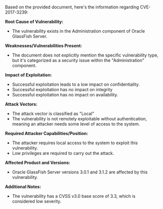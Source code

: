 Based on the provided document, here's the information regarding CVE-2017-3239:

**Root Cause of Vulnerability:**
- The vulnerability exists in the Administration component of Oracle GlassFish Server.

**Weaknesses/Vulnerabilities Present:**
- The document does not explicitly mention the specific vulnerability type, but it's categorized as a security issue within the "Administration" component.

**Impact of Exploitation:**
- Successful exploitation leads to a low impact on confidentiality.
- Successful exploitation has no impact on integrity
- Successful exploitation has no impact on availability.

**Attack Vectors:**
- The attack vector is classified as "Local"
- The vulnerability is not remotely exploitable without authentication, meaning an attacker needs some level of access to the system.

**Required Attacker Capabilities/Position:**
- The attacker requires local access to the system to exploit this vulnerability.
- Low privileges are required to carry out the attack.

**Affected Product and Versions:**
- Oracle GlassFish Server versions 3.0.1 and 3.1.2 are affected by this vulnerability.

**Additional Notes:**
- The vulnerability has a CVSS v3.0 base score of 3.3, which is considered low severity.